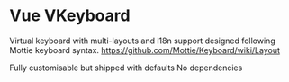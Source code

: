 # Vue VKeyboard
Virtual keyboard with multi-layouts and i18n support designed following Mottie keyboard syntax. https://github.com/Mottie/Keyboard/wiki/Layout

Fully customisable but shipped with defaults
No dependencies
